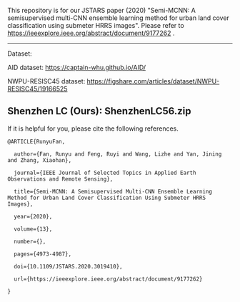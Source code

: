 This repository is for our JSTARS paper (2020) "Semi-MCNN: A semisupervised multi-CNN ensemble learning method for urban land cover classification using submeter HRRS images". Please refer to https://ieeexplore.ieee.org/abstract/document/9177262 .

-----------------------------------------------------------------------------------
Dataset:

AID dataset: https://captain-whu.github.io/AID/

NWPU-RESISC45 dataset: https://figshare.com/articles/dataset/NWPU-RESISC45/19166525

Shenzhen LC (Ours): ShenzhenLC56.zip
-----------------------------------------------------------------------------------

If it is helpful for you, please cite the following references.


    @ARTICLE{RunyuFan,

      author={Fan, Runyu and Feng, Ruyi and Wang, Lizhe and Yan, Jining and Zhang, Xiaohan},
  
      journal={IEEE Journal of Selected Topics in Applied Earth Observations and Remote Sensing}, 
  
      title={Semi-MCNN: A Semisupervised Multi-CNN Ensemble Learning Method for Urban Land Cover Classification Using Submeter HRRS Images}, 
  
      year={2020},
  
      volume={13},
      
      number={},
  
      pages={4973-4987},
  
      doi={10.1109/JSTARS.2020.3019410}, 
      
      url={https://ieeexplore.ieee.org/abstract/document/9177262}
      
    }
